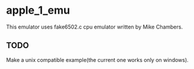 # apple_1_emu
This emulator uses fake6502.c cpu emulator written by Mike Chambers.

## TODO
Make a unix compatible example(the current one works only on windows).